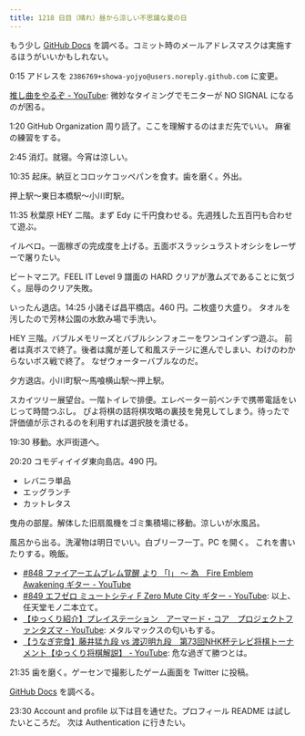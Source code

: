 ```yaml
---
title: 1218 日目（晴れ）昼から涼しい不思議な夏の日
---
```


もう少し [GitHub Docs] を調べる。コミット時のメールアドレスマスクは実施するほうがいいかもしれない。

0:15 アドレスを `2386769+showa-yojyo@users.noreply.github.com` に変更。

[推し曲をやるぞ - YouTube](https://www.youtube.com/watch?v=G_ESxXPsJEI):
微妙なタイミングでモニターが NO SIGNAL になるのが困る。

1:20 GitHub Organization 周り読了。ここを理解するのはまだ先でいい。
麻雀の練習をする。

2:45 消灯。就寝。今宵は涼しい。

10:35 起床。納豆とコロッケコッペパンを食す。歯を磨く。外出。

押上駅～東日本橋駅～小川町駅。

11:35 秋葉原 HEY 二階。まず Edy に千円食わせる。先週残した五百円も合わせて遊ぶ。

イルベロ。一面稼ぎの完成度を上げる。五面ボスラッシュラストオシシをレーザーで屠りたい。

ビートマニア。FEEL IT Level 9 譜面の HARD クリアが激ムズであることに気づく。屈辱のクリア失敗。

いったん退店。14:25 小諸そば昌平橋店。460 円。二枚盛り大盛り。
タオルを汚したので芳林公園の水飲み場で手洗い。

HEY 三階。バブルメモリーズとバブルシンフォニーをワンコインずつ遊ぶ。
前者は真ボスで終了。後者は魔が差して和風ステージに進んでしまい、わけのわからないボス戦で終了。
なぜウォーターバブルなのだ。

夕方退店。小川町駅～馬喰横山駅～押上駅。

スカイツリー展望台。一階トイレで排便。エレベーター前ベンチで携帯電話をいじって時間つぶし。
ぴよ将棋の詰将棋攻略の裏技を発見してしまう。待ったで評価値が示されるのを利用すれば選択肢を潰せる。

19:30 移動。水戸街道へ。

20:20 コモディイイダ東向島店。490 円。

* レバニラ単品
* エッグランチ
* カットレタス

曳舟の部屋。解体した旧扇風機をゴミ集積場に移動。涼しいが水風呂。

風呂から出る。洗濯物は明日でいい。白ブリーフ一丁。PC を開く。
これを書いたりする。晩飯。

* [#848 ファイアーエムブレム覚醒 より 「I」 ～ 為　Fire Emblem Awakening ギター - YouTube](https://www.youtube.com/watch?v=z_e5KHw4_B4)
* [#849 エフゼロ ミュートシティ F Zero Mute City ギター - YouTube](https://www.youtube.com/watch?v=Lnf7IS71Sl8):
  以上、任天堂モノ二本立て。
* [【ゆっくり紹介】プレイステーション　アーマード・コア　プロジェクトファンタズマ - YouTube](https://www.youtube.com/watch?v=0mWRWWaa7_E):
  メタルマックスの匂いもする。
* [【うなぎ完食】藤井猛九段 vs 渡辺明九段　第73回NHK杯テレビ将棋トーナメント【ゆっくり将棋解説】 - YouTube](https://www.youtube.com/watch?v=6ra8LPB7-qE):
  危な過ぎて勝つとは。

21:35 歯を磨く。ゲーセンで撮影したゲーム画面を Twitter に投稿。

[GitHub Docs] を調べる。

23:30 Account and profile 以下は目を通せた。プロフィール README は試したいところだ。
次は Authentication に行きたい。

[GitHub Docs]: https://docs.github.com/en
